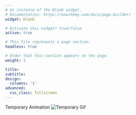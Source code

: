```yaml
---
# An instance of the Blank widget.
# Documentation: https://wowchemy.com/docs/page-builder/
widget: blank

# Activate this widget? true/false
active: true

# This file represents a page section.
headless: true

# Order that this section appears on the page.
weight: 1

title:
subtitle:
design:
  columns: '1'
advanced:
  css_class: fullscreen
---
```

Temporary Animation
![Temporary Gif](/test.gif)
